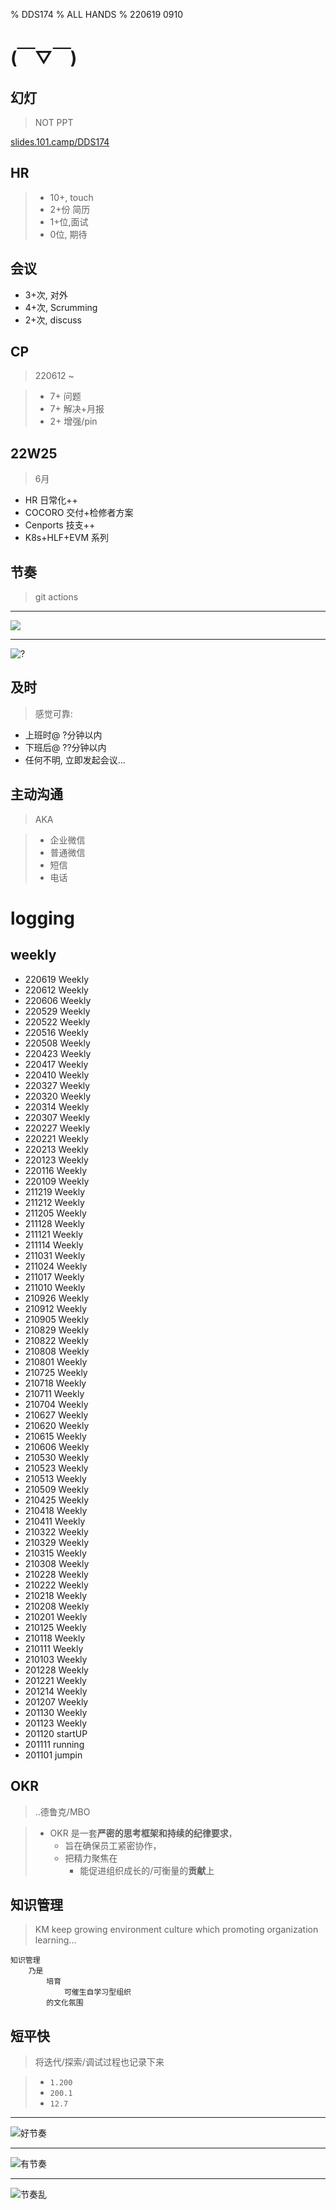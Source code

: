 % DDS174
% ALL HANDS
% 220619 0910

# (￣▽￣)


## 幻灯
> NOT PPT

[slides.101.camp/DDS174](http://slides.101.camp/DDS174.html)

## HR
> - 10+, touch
> - 2+份 简历
> - 1+位,面试
> - 0位, 期待

## 会议
- 3+次, 对外
- 4+次, Scrumming
- 2+次, discuss

## CP
> 220612 ~

>+ 7+ 问题
>+ 7+ 解决+月报
>+ 2+ 增强/pin

## 22W25
> 6月

- HR 日常化++
- COCORO 交付+检修者方案
- Cenports 技支++
- K8s+HLF+EVM 系列

## 节奏
> git actions 


------

![](https://ipic.zoomquiet.top/2022-06-19-zshot%202022-06-19%2021.09.40.jpg!/fw/510)


------

![?](https://ipic.zoomquiet.top/2022-06-19-zshot%202022-06-19%2021.10.12.jpg!/fw/510)

## 及时
> 感觉可靠:

- 上班时@ ?分钟以内 
- 下班后@ ??分钟以内 
- 任何不明, 立即发起会议...

## 主动沟通
> AKA

>- 企业微信
>- 普通微信
>- 短信
>- 电话

# logging


## weekly

- 220619 Weekly
- 220612 Weekly
- 220606 Weekly
- 220529 Weekly
- 220522 Weekly
- 220516 Weekly
- 220508 Weekly
- 220423 Weekly
- 220417 Weekly
- 220410 Weekly
- 220327 Weekly
- 220320 Weekly
- 220314 Weekly
- 220307 Weekly
- 220227 Weekly
- 220221 Weekly
- 220213 Weekly
- 220123 Weekly
- 220116 Weekly
- 220109 Weekly
- 211219 Weekly
- 211212 Weekly
- 211205 Weekly
- 211128 Weekly
- 211121 Weekly
- 211114 Weekly
- 211031 Weekly
- 211024 Weekly
- 211017 Weekly
- 211010 Weekly
- 210926 Weekly
- 210912 Weekly
- 210905 Weekly
- 210829 Weekly
- 210822 Weekly
- 210808 Weekly
- 210801 Weekly
- 210725 Weekly
- 210718 Weekly
- 210711 Weekly
- 210704 Weekly
- 210627 Weekly
- 210620 Weekly
- 210615 Weekly
- 210606 Weekly
- 210530 Weekly
- 210523 Weekly
- 210513 Weekly
- 210509 Weekly
- 210425 Weekly
- 210418 Weekly
- 210411 Weekly
- 210322 Weekly
- 210329 Weekly
- 210315 Weekly
- 210308 Weekly
- 210228 Weekly
- 210222 Weekly
- 210218 Weekly
- 210208 Weekly
- 210201 Weekly
- 210125 Weekly
- 210118 Weekly
- 210111 Weekly
- 210103 Weekly
- 201228 Weekly
- 201221 Weekly
- 201214 Weekly
- 201207 Weekly
- 201130 Weekly
- 201123 Weekly
- 201120 startUP
- 201111 running
- 201101 jumpin

## OKR
> ..德鲁克/MBO


> - OKR 是一套**严密的思考框架和持续的纪律要求**，
>    + 旨在确保员工紧密协作，
>    + 把精力聚焦在
>        + 能促进组织成长的/可衡量的**贡献**上

## 知识管理
> KM keep growing environment culture which promoting organization learning...


```
知识管理
    乃是
        培育
            可催生自学习型组织
        的文化氛围
```

## 短平快
> 将迭代/探索/调试过程也记录下来


> - `1.200`
> - `200.1`
> - `12.7`

------

![好节奏](https://ipic.zoomquiet.top/2021-10-17-ScreenShot%202021-10-17%2021.39.55.jpg!/fw/460)


------


![有节奏](https://ipic.zoomquiet.top/2021-10-17-ScreenShot%202021-10-17%2021.41.15.jpg!/fw/460)

------


![节奏乱](https://ipic.zoomquiet.top/2021-10-17-ScreenShot%202021-10-17%2021.45.57.jpg!/fw/460)

